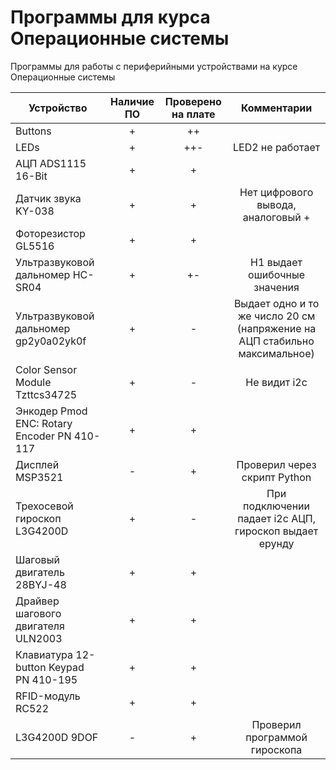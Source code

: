 # Программы для курса Операционные системы

Программы для работы с периферийными устройствами на курсе Операционные системы

| Устройство  | Наличие  ПО | Проверено на плате | Комментарии |
| ------------- | :---: | :---: | :---: |
| Buttons | + | ++ |   |
| LEDs | + | ++- | LED2 не работает  |
| АЦП ADS1115 16-Bit | + | + |   |
| Датчик звука KY-038  | + | + | Нет цифрового вывода, аналоговый +  |
| Фоторезистор GL5516  | + | + |   |
| Ультразвуковой дальномер HC-SR04  | + | +- | H1 выдает ошибочные значения  |
| Ультразвуковой дальномер gp2y0a02yk0f  | + | - | Выдает одно и то же число 20 см (напряжение на АЦП стабильно максимальное) |
| Color Sensor Module Tzttcs34725  | + | - | Не видит i2c  |
| Энкодер Pmod ENC: Rotary Encoder PN 410-117  | + | + |   |
| Дисплей MSP3521  | - | + | Проверил через скрипт Python  |
| Трехосевой гироскоп L3G4200D  | + | - | При подключении падает i2c АЦП, гироскоп выдает ерунду |
| Шаговый двигатель 28BYJ-48  | + | + |   |
| Драйвер шагового двигателя ULN2003  | + | + |   |
| Клавиатура 12-button Keypad PN 410-195  | + | + |   |
| RFID-модуль RC522  | + | + |   |
| L3G4200D 9DOF  | - | + | Проверил программой гироскопа  |